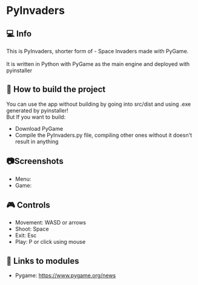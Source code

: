 # PyInvaders
## :computer: Info
This is PyInvaders, shorter form of - Space Invaders made with PyGame.<br><br>
It is written in Python with PyGame as the main engine and deployed with pyinstaller<br>

## :hammer: How to build the project
You can use the app without building by going into src/dist and using .exe generated by pyinstaller!<br>
But If you want to build:
- Download PyGame
- Compile the PyInvaders.py file, compiling other ones without it doesn't result in anything

## :camera:Screenshots
- Menu:<br>
- Game:<br>

## :video_game: Controls
- Movement: WASD or arrows
- Shoot: Space
- Exit: Esc
- Play: P or click using mouse

## :page_facing_up: Links to modules
- Pygame: https://www.pygame.org/news